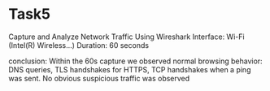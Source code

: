 # Task5
 Capture and Analyze Network Traffic Using Wireshark
Interface: Wi-Fi (Intel(R) Wireless...)
Duration: 60 seconds

 conclusion:
 Within the 60s capture we observed normal browsing behavior: DNS queries, TLS handshakes for HTTPS, TCP handshakes when a ping was sent. No obvious suspicious traffic was observed 
